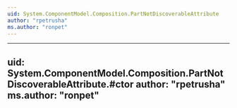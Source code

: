 ```yaml
---
uid: System.ComponentModel.Composition.PartNotDiscoverableAttribute
author: "rpetrusha"
ms.author: "ronpet"
---
```


---
uid: System.ComponentModel.Composition.PartNotDiscoverableAttribute.#ctor
author: "rpetrusha"
ms.author: "ronpet"
---
